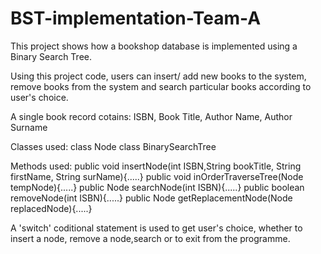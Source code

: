 BST-implementation-Team-A
=========================

This project shows how a bookshop database is implemented using a Binary Search Tree.

Using this project code, users can insert/ add new books to the system, remove books from the system and 
search particular books according to user's choice.

A single book record cotains: ISBN, Book Title, Author Name, Author Surname

Classes used: class Node
              class BinarySearchTree
             
Methods used: public void insertNode(int ISBN,String bookTitle, String firstName, String surName){.....}
              public void inOrderTraverseTree(Node tempNode){.....}
              public Node searchNode(int ISBN){.....}
              public boolean removeNode(int ISBN){.....}
              public Node getReplacementNode(Node replacedNode){.....}
              
              
A 'switch' coditional statement is used to get user's choice, whether to insert a node, remove a node,search or to exit from the programme.


